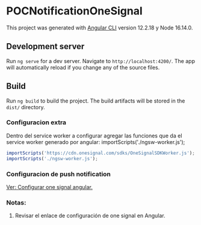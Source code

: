 # POCNotificationOneSignal

This project was generated with [Angular CLI](https://github.com/angular/angular-cli) version 12.2.18 y Node 16.14.0.

## Development server

Run `ng serve` for a dev server. Navigate to `http://localhost:4200/`. The app will automatically reload if you change any of the source files.

## Build

Run `ng build` to build the project. The build artifacts will be stored in the `dist/` directory.


### Configuracion extra
Dentro del service worker a configurar agregar las funciones que da el service worker generado por angular:
importScripts('./ngsw-worker.js');

```typescript
importScripts('https://cdn.onesignal.com/sdks/OneSignalSDKWorker.js');
importScripts('./ngsw-worker.js');

```

### Configuracion de push notification 
[Ver: Configurar one signal angular.][1]

[1]: https://documentation.onesignal.com/docs/angular-setup

### Notas:

1. Revisar el enlace de configuración de one signal en Angular.